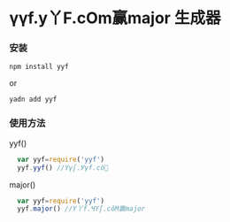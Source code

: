 # γγf.y丫F.cOm赢major 生成器

### 安装

```npm install yyf``` 

or 

```yadn add yyf```

### 使用方法

yyf()

```javascript
  var yyf=require('yyf')
  yyf.yyf() //Yγʃ.Уγf.cò
```

major()

```javascript
  var yyf=require('yyf')
  yyf.major() //Y丫f.ЧYʃ.cǒM赢major
```